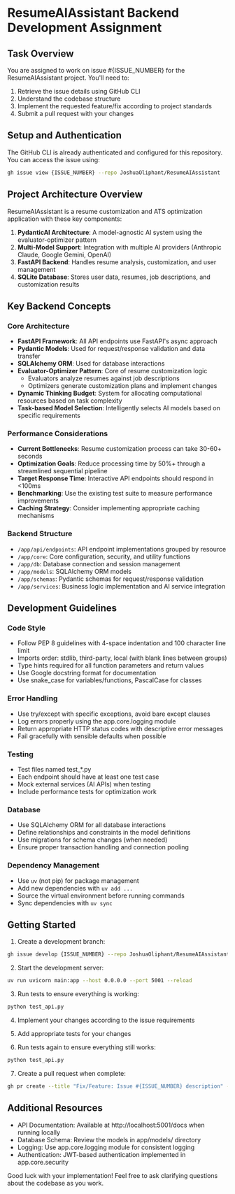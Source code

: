 # ResumeAIAssistant Backend Development Assignment

## Task Overview
You are assigned to work on issue #{ISSUE_NUMBER} for the ResumeAIAssistant project. You'll need to:

1. Retrieve the issue details using GitHub CLI
2. Understand the codebase structure
3. Implement the requested feature/fix according to project standards
4. Submit a pull request with your changes

## Setup and Authentication
The GitHub CLI is already authenticated and configured for this repository. You can access the issue using:

```bash
gh issue view {ISSUE_NUMBER} --repo JoshuaOliphant/ResumeAIAssistant
```

## Project Architecture Overview
ResumeAIAssistant is a resume customization and ATS optimization application with these key components:

1. **PydanticAI Architecture**: A model-agnostic AI system using the evaluator-optimizer pattern
2. **Multi-Model Support**: Integration with multiple AI providers (Anthropic Claude, Google Gemini, OpenAI)
3. **FastAPI Backend**: Handles resume analysis, customization, and user management
4. **SQLite Database**: Stores user data, resumes, job descriptions, and customization results

## Key Backend Concepts

### Core Architecture
- **FastAPI Framework**: All API endpoints use FastAPI's async approach
- **Pydantic Models**: Used for request/response validation and data transfer
- **SQLAlchemy ORM**: Used for database interactions
- **Evaluator-Optimizer Pattern**: Core of resume customization logic
  - Evaluators analyze resumes against job descriptions
  - Optimizers generate customization plans and implement changes
- **Dynamic Thinking Budget**: System for allocating computational resources based on task complexity
- **Task-based Model Selection**: Intelligently selects AI models based on specific requirements

### Performance Considerations
- **Current Bottlenecks**: Resume customization process can take 30-60+ seconds
- **Optimization Goals**: Reduce processing time by 50%+ through a streamlined sequential pipeline
- **Target Response Time**: Interactive API endpoints should respond in <100ms
- **Benchmarking**: Use the existing test suite to measure performance improvements
- **Caching Strategy**: Consider implementing appropriate caching mechanisms

### Backend Structure
- `/app/api/endpoints`: API endpoint implementations grouped by resource
- `/app/core`: Core configuration, security, and utility functions
- `/app/db`: Database connection and session management
- `/app/models`: SQLAlchemy ORM models
- `/app/schemas`: Pydantic schemas for request/response validation
- `/app/services`: Business logic implementation and AI service integration

## Development Guidelines

### Code Style
- Follow PEP 8 guidelines with 4-space indentation and 100 character line limit
- Imports order: stdlib, third-party, local (with blank lines between groups)
- Type hints required for all function parameters and return values
- Use Google docstring format for documentation
- Use snake_case for variables/functions, PascalCase for classes

### Error Handling
- Use try/except with specific exceptions, avoid bare except clauses
- Log errors properly using the app.core.logging module
- Return appropriate HTTP status codes with descriptive error messages
- Fail gracefully with sensible defaults when possible

### Testing
- Test files named test_*.py
- Each endpoint should have at least one test case
- Mock external services (AI APIs) when testing
- Include performance tests for optimization work

### Database
- Use SQLAlchemy ORM for all database interactions
- Define relationships and constraints in the model definitions
- Use migrations for schema changes (when needed)
- Ensure proper transaction handling and connection pooling

### Dependency Management
- Use `uv` (not pip) for package management
- Add new dependencies with `uv add ...`
- Source the virtual environment before running commands
- Sync dependencies with `uv sync`

## Getting Started

1. Create a development branch:
```bash
gh issue develop {ISSUE_NUMBER} --repo JoshuaOliphant/ResumeAIAssistant --name feature/issue-{ISSUE_NUMBER}
```

2. Start the development server:
```bash
uv run uvicorn main:app --host 0.0.0.0 --port 5001 --reload
```

3. Run tests to ensure everything is working:
```bash
python test_api.py
```

4. Implement your changes according to the issue requirements

5. Add appropriate tests for your changes

6. Run tests again to ensure everything still works:
```bash
python test_api.py
```

7. Create a pull request when complete:
```bash
gh pr create --title "Fix/Feature: Issue #{ISSUE_NUMBER} description" --body "Resolves #{ISSUE_NUMBER}"
```

## Additional Resources
- API Documentation: Available at http://localhost:5001/docs when running locally
- Database Schema: Review the models in app/models/ directory
- Logging: Use app.core.logging module for consistent logging
- Authentication: JWT-based authentication implemented in app.core.security

Good luck with your implementation! Feel free to ask clarifying questions about the codebase as you work.
